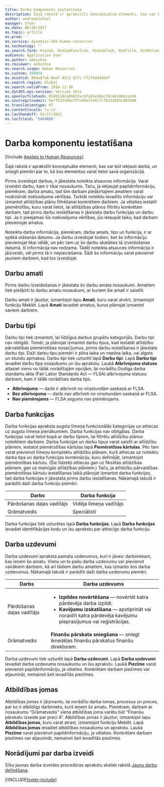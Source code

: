 ```yaml
---
title: Darba komponentu iestatīšana
description: Šajā rakstā ir aprakstīti konceptuālie elementi, kas var būt iekļauti darbā, un sniegti piemēri par to, kā šos elementus varat lietot savā organizācijā.
author: andreabichsel
manager: tfehr
ms.date: 06/20/2017
ms.topic: article
ms.prod: ''
ms.service: dynamics-365-human-resources
ms.technology: ''
ms.search.form: HcmJob, HcmJobFunction, HcmJobTask, HcmTitle, HcmPersonnelManagementWorkspace
audience: Application User
ms.author: anbichse
ms.reviewer: anbichse
ms.search.scope: Human Resources
ms.custom: 269054
ms.assetid: 889a8fab-0eef-45c2-91fc-ff2f4d44d54f
ms.search.region: Global
ms.search.validFrom: 2016-11-30
ms.dyn365.ops.version: Version 1611
ms.openlocfilehash: 0148518ca80832ecb7a26e28ec76c4b14bb1a194
ms.sourcegitcommit: 6affb3316be757c99e1fe9c7c7b312b93c483408
ms.translationtype: HT
ms.contentlocale: lv-LV
ms.lasthandoff: 02/17/2021
ms.locfileid: "5464866"
---
```

# <a name="set-up-the-components-of-a-job"></a>Darba komponentu iestatīšana

[!include [Applies to Human Resources](../includes/applies-to-hr.md)]

Šajā rakstā ir aprakstīti konceptuālie elementi, kas var būt iekļauti darbā, un sniegti piemēri par to, kā šos elementus varat lietot savā organizācijā. 

Pirms izveidojat darbus, ir jāiestata noteikta atsauces informācija. Varat izveidot darbu, kam ir tikai nosaukums. Taču, ja iekļaujat papildinformāciju, piemēram, darba amatu, tad šim darbam piešķirtajiem amatiem varat nodrošināt noklusējuma vērtības. Turklāt noteiktu ievadīto informāciju var izmantot atlīdzības plānu filtrēšanai konkrētiem darbiem. Ja vēlaties iestatīt piemērotību, kuru varat lietot, lai atlīdzības plānus filtrētu konkrētam darbam, tad pirms darbu iestatīšanas ir jāiestata darbu funkcijas un darbu tipi. Ja ir pieejamas šīs noklusējuma vērtības, jūs ietaupāt laiku, kad darbam pievienojat amatus. 

Noteikta darba informācija, piemēram, darba amats, tips un funkcija, ir ar spēkā stāšanās datumu. Ja darbu izveidojat šodien, bet šo informāciju pievienojat tikai vēlāk, un pēc tam uz šo darbu skatāties tā izveidošanas datumā, šī informācija nav redzama. Tādēļ noteikta atsauces informācija ir jāizveido, vēl pirms tā ir nepieciešama. Šādi šo informāciju varat pievienot jauniem darbiem, kad tos izveidojat.

## <a name="job-titles"></a>Darbu amati
Pirms darbu izveidošanas ir jāiestata šo darbu amata nosaukumi. Amatiem tiek piešķirti to darbu amatu nosaukumi, ar kuriem šie amati ir saistīti. 

Darbu amati ir jāuztur, izmantojot lapu **Amati**, kuru varat atvērt, izmantojot funkciju Meklēt. Lapā **Amati** ievadiet amatus, kurus plānojat izmantot saviem darbiem.

## <a name="job-types"></a>Darbu tipi
Darbu tipi tiek izmantoti, lai līdzīgus darbus grupētu kategorijās. Darbu tipi nav obligāti. Tomēr, ja plānojat izmantot darbu tipus, kad iestatāt atlīdzību pārvaldības piemērotības nosacījumus, pirms darbu iestatīšanas ir jāiestata darbu tipi. Daži darbu tipu piemēri ir pilna laika un nepilna laika, vai algots un stundu apmaksa. Darbu tipi tiek uzturēti lapā **Darbu tipi**. Lapā **Darbu tipi** ievadiet darbu tipa nosaukumu un īsu aprakstu. Laukā **Atbrīvojuma statuss** atlasiet vienu no tālāk norādītajām opcijām, lai norādītu Godīga darba standartu akta (Fair Labor Standards Act — FLSA) atbrīvojuma statusu darbiem, kam ir tālāk norādītais darba tips.

-   **Atbrīvojums** — darbi ir atbrīvoti no virsstundām saskaņā ar FLSA.
-   **Bez atbrīvojuma** — darbi nav atbrīvoti no virsstundām saskaņā ar FLSA.
-   **Nav piemērojams** — FLSA segums nav piemērojams.

## <a name="job-functions"></a>Darba funkcijas
Darba funkcijas apraksta augsta līmeņa funkcionālās kategorijas un attiecas uz augsta līmeņa pienākumiem. Darba funkcijas nav obligātas. Darba funkcijas varat lietot kopā ar darbu tipiem, lai filtrētu atlīdzību plānus noteiktiem darbiem. Darba funkcijas un darbu tipus varat saistīt ar atlīdzību plāniem, iestatot piemērotības kārtulas lapā **Piemērotības kārtulas**. Pēc tam varat pievienot līmeņu komplektu atlīdzību plānam, kurš attiecas uz noteiktu darba tipa un darba funkcijas kombināciju, kuru definējāt, izmantojot piemērotības kārtulu. (Šie līdzekļi attiecas gan uz fiksētās atlīdzības plāniem, gan uz mainīgās atlīdzības plāniem.) Taču, ja atlīdzību pārvaldības piemērotības kārtulu iestatīšanas laikā plānojat izmantot darba funkcijas, tad darba funkcijas ir jāiestata pirms darbu iestatīšanas. Nākamajā tabulā ir parādīti daži darba funkciju piemēri.

| Darbs           | Darba funkcija         |
|---------------|----------------------|
| Pārdošanas daļas vadītājs | Vidēja līmeņa vadītājs    |
| Grāmatvedis    | Speciālisti        |

Darba funkcijas tiek uzturētas lapā **Darba funkcijas**. Lapā **Darba funkcijas** ievadiet identifikācijas kodu un īsu aprakstu par attiecīgo darba funkciju.

## <a name="job-tasks"></a>Darba uzdevumi
Darba uzdevumi apraksta pamata uzdevumus, kuri ir jāveic darbiniekam, kas ieņem šo amatu. Vienu un to pašu darba uzdevumu var pievienot vairākiem darbiem, kā arī tādiem darbu amatiem, kas izmanto šos darba uzdevumus. Nākamajā tabulā ir parādīti daži darba uzdevumu piemēri.

<table>
<thead>
<tr class="header">
<th>Darbs</th>
<th>Darba uzdevums</th>
</tr>
</thead>
<tbody>
<tr class="odd">
<td>Pārdošanas daļas vadītājs</td>
<td><ul>
<li><strong>Izpildes novērtēšana</strong> — novērtēt katra pārdevēja darba izpildi.</li>
<li><strong>Kavējumu izskatīšana</strong> — apstiprināt vai noraidīt katra pārdevēja kavējumu pieprasījumus vai reģistrācijas.</li>
</ul></td>
</tr>
<tr class="even">
<td>Grāmatvedis</td>
<td><strong>Finanšu pārskata sniegšana</strong> — sniegt iknedēļas finanšu pārskatus finanšu direktoram.</td>
</tr>
</tbody>
</table>

Darba uzdevumi tiek uzturēti lapā **Darba uzdevumi**. Lapā **Darba uzdevumi** ievadiet darba uzdevuma nosaukumu un īsu aprakstu. Laukā **Piezīme** varat pievienot papildinformāciju, ja vēlaties. Konkrētam darbam piezīmes var atjaunināt, nemainot šeit ievadītās piezīmes.

## <a name="areas-of-responsibility"></a>Atbildības jomas
Atbildības jomas ir jāizmanto, lai norādītu darba lomas, procesus un preces, par ko ir atbildīgs darbinieks, kurš ieņem šo amatu. Piemēram, darbam ar nosaukumu “Grāmatvedis” viena atbildības joma varētu būt “Finanšu pārskatu izveide par preci A”. Atbildības jomas ir jāuztur, izmantojot lapu **Atbildības jomas**, kuru varat atrast, izmantojot funkciju Meklēt. Lapā **Atbildības jomas** ievadiet atbildības nosaukumu un aprakstu. Laukā **Piezīme** varat pievienot papildinformāciju, ja vēlaties. Konkrētam darbam piezīmes var atjaunināt, nemainot šeit ievadītās piezīmes.

## <a name="steps-for-creating-a-job"></a>Norādījumi par darba izveidi
Sīku jaunas darba izveides procedūras aprakstu skatiet rakstā [Jaunu darbu definēšana](../fin-and-ops/hr/tasks/define-new-jobs.md). 


[!INCLUDE[footer-include](../includes/footer-banner.md)]